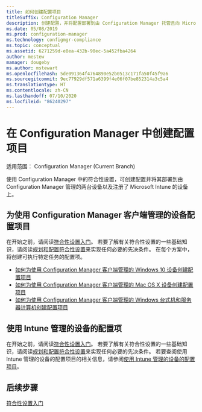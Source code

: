 ```yaml
---
title: 如何创建配置项目
titleSuffix: Configuration Manager
description: 创建配置，并将配置部署到由 Configuration Manager 托管且向 Microsoft Intune 注册的设备。
ms.date: 05/08/2019
ms.prod: configuration-manager
ms.technology: configmgr-compliance
ms.topic: conceptual
ms.assetid: 6271259d-e0ea-432b-90ec-5a452fba4264
author: mestew
manager: dougeby
ms.author: mstewart
ms.openlocfilehash: 5de091364f4764890e52b0513c171fa50f45f9a6
ms.sourcegitcommit: 9ec77929df571a6399f4e06f07be852314a3c5a4
ms.translationtype: HT
ms.contentlocale: zh-CN
ms.lasthandoff: 07/10/2020
ms.locfileid: "86240297"
---
```

# <a name="create-configuration-items-in-configuration-manager"></a>在 Configuration Manager 中创建配置项目

适用范围：  Configuration Manager (Current Branch)

使用 Configuration Manager 中的符合性设置，可创建配置并将其部署到由 Configuration Manager 管理的两台设备以及注册了 Microsoft Intune 的设备上。

## <a name="configuration-items-for-devices-managed-with-the-configuration-manager-client"></a>为使用 Configuration Manager 客户端管理的设备配置项目

在开始之前，请阅读[符合性设置入门](../../compliance/get-started/get-started-with-compliance-settings.md)。 若要了解有关符合性设置的一些基础知识，请阅读[规划和配置符合性设置](../../compliance/plan-design/plan-for-and-configure-compliance-settings.md)来实现任何必要的先决条件。 在每个方案中，将创建可执行特定任务的配置项。

- [如何为使用 Configuration Manager 客户端管理的 Windows 10 设备创建配置项目](../../compliance/deploy-use/create-configuration-items-for-windows-10-devices-managed-with-the-client.md)
- [如何为使用 Configuration Manager 客户端管理的 Mac OS X 设备创建配置项目](../../compliance/deploy-use/create-configuration-items-for-mac-os-x-devices-managed-with-the-client.md)
- [如何为使用 Configuration Manager 客户端管理的 Windows 台式机和服务器计算机创建配置项目](../../compliance/deploy-use/create-custom-configuration-items-for-windows-desktop-and-server-computers-managed-with-the-client.md)

## <a name="configuration-items-for-devices-managed-with-intune"></a>使用 Intune 管理的设备的配置项

在开始之前，请阅读[符合性设置入门](../../compliance/get-started/get-started-with-compliance-settings.md)。 若要了解有关符合性设置的一些基础知识，请阅读[规划和配置符合性设置](../../compliance/plan-design/plan-for-and-configure-compliance-settings.md)来实现任何必要的先决条件。 若要查阅使用 Intune 管理的设备的配置项目的相关信息，请参阅[使用 Intune 管理的设备的配置项目](../../mdm/understand/what-happened-to-hybrid.md)。

## <a name="next-steps"></a>后续步骤

[符合性设置入门](../../compliance/get-started/get-started-with-compliance-settings.md)
